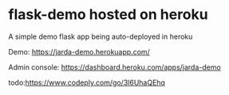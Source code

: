 # flask-demo hosted on heroku

A simple demo flask app being auto-deployed in heroku

Demo: https://jarda-demo.herokuapp.com/

Admin console: https://dashboard.heroku.com/apps/jarda-demo

todo:https://www.codeply.com/go/3l6UhaQEhq